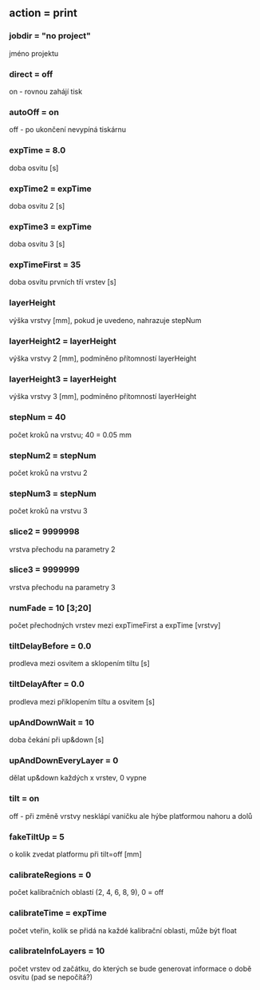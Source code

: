 ## action = print

### jobdir = "no project"
jméno projektu

### direct = off
on - rovnou zahájí tisk

### autoOff = on
off - po ukončení nevypíná tiskárnu

### expTime = 8.0
doba osvitu [s]

### expTime2 = expTime
doba osvitu 2 [s]

### expTime3 = expTime
doba osvitu 3 [s]

### expTimeFirst = 35
doba osvitu prvních tří vrstev [s]

### layerHeight
výška vrstvy [mm], pokud je uvedeno, nahrazuje stepNum

### layerHeight2 = layerHeight
výška vrstvy 2 [mm], podmíněno přítomností layerHeight

### layerHeight3 = layerHeight
výška vrstvy 3 [mm], podmíněno přítomností layerHeight

### stepNum = 40
počet kroků na vrstvu; 40 = 0.05 mm

### stepNum2 = stepNum
počet kroků na vrstvu 2

### stepNum3 = stepNum
počet kroků na vrstvu 3

### slice2 = 9999998
vrstva přechodu na parametry 2

### slice3 = 9999999
vrstva přechodu na parametry 3

### numFade = 10 [3;20]
počet přechodných vrstev mezi expTimeFirst a expTime [vrstvy]

### tiltDelayBefore = 0.0
prodleva mezi osvitem a sklopením tiltu [s]

### tiltDelayAfter = 0.0
prodleva mezi přiklopením tiltu a osvitem [s]

### upAndDownWait = 10
doba čekání při up&down [s]

### upAndDownEveryLayer = 0
dělat up&down každých x vrstev, 0 vypne

### tilt = on
off - při změně vrstvy nesklápí vaničku ale hýbe platformou nahoru a dolů

### fakeTiltUp = 5
o kolik zvedat platformu při tilt=off [mm]

### calibrateRegions = 0
počet kalibračních oblastí (2, 4, 6, 8, 9), 0 = off

### calibrateTime = expTime
počet vteřin, kolik se přidá na každé kalibrační oblasti, může být float

### calibrateInfoLayers = 10
počet vrstev od začátku, do kterých se bude generovat informace o době osvitu (pad se nepočítá?)
